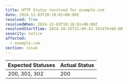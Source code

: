 ```yaml
---
title: HTTP Status resolved for example.com
date: 2024-12-03T10:18:01+00:00Z
resolved: True
resolvedWhen: 2024-12-03T10:18:01+00:00Z
resolvedStartTime: 2024-10-25T21:09:43.191474+00:00
severity: notice
affected:
  - example.com
section: issue
---
```


| Expected Statuses | Actual Status  |
|-------------------|----------------|
| 200, 301, 302 | 200 |
